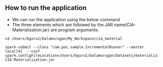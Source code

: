 ## How to run the application

* We can run the application using the below command
* The three elements which are followed by the JAR name(CIA-Materialization.jar) are program arguments. 

```
cd /Users/bguru1/balamurugan/My_Workspace/cia_material

spark-submit --class "com.poc.sample.IncrementalRunner" --master local[4]  --conf spark.configFileLocation=/Users/bguru1/balamurugan/Datasets/materialization_config.txt CIA-Materialization.jar